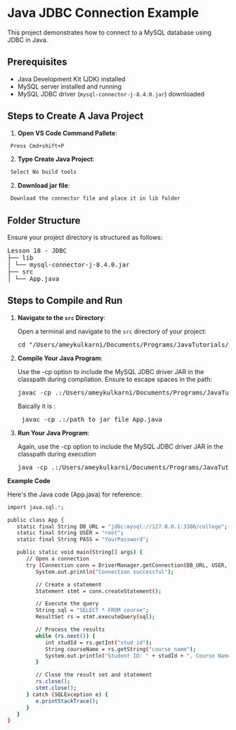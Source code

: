 # Java JDBC Connection Example

This project demonstrates how to connect to a MySQL database using JDBC in Java.

## Prerequisites

- Java Development Kit (JDK) installed
- MySQL server installed and running
- MySQL JDBC driver (`mysql-connector-j-8.4.0.jar`) downloaded

## Steps to Create A Java Project

1. **Open VS Code Command Pallete**:
 
```sh
 Press Cmd+shift+P
```

2. **Type Create Java Project**:
```sh
 Select No build tools
```
 
2. **Download jar file**:
```sh
 Download the connector file and place it in lib folder
```
## Folder Structure

Ensure your project directory is structured as follows:

<pre>
Lesson 18 - JDBC
├── lib
│ └── mysql-connector-j-8.4.0.jar
├── src
│ └── App.java
</pre>


## Steps to Compile and Run

1. **Navigate to the `src` Directory**:

   Open a terminal and navigate to the `src` directory of your project:

    <pre>
   cd "/Users/ameykulkarni/Documents/Programs/JavaTutorials/Lesson 18 - JDBC/src/"
   </pre>

2. **Compile Your Java Program**:

   Use the -cp option to include the MySQL JDBC driver JAR in the classpath during compilation. Ensure to escape spaces in the path:

    <pre>
   javac -cp .:/Users/ameykulkarni/Documents/Programs/JavaTutorials/Lesson\ 18\ -\ JDBC/lib/mysql-connector-j-8.4.0.jar App.java
   </pre>

   Baically it is :
   <pre>
    javac -cp .:/path_to_jar_file App.java
   </pre>

2. **Run Your Java Program**:

   Again, use the -cp option to include the MySQL JDBC driver JAR in the classpath during execution

    <pre>
   java -cp .:/Users/ameykulkarni/Documents/Programs/JavaTutorials/Lesson\ 18\ -\ JDBC/lib/mysql-connector-j-8.4.0.jar App
   </pre>


**Example Code**


Here's the Java code (App.java) for reference:

```sh
import java.sql.*;

public class App {
   static final String DB_URL = "jdbc:mysql://127.0.0.1:3306/college"; // Specify the database name
   static final String USER = "root";
   static final String PASS = "YourPassword";

   public static void main(String[] args) {
      // Open a connection
      try (Connection conn = DriverManager.getConnection(DB_URL, USER, PASS)) {
         System.out.println("Connection successful");

         // Create a statement
         Statement stmt = conn.createStatement();

         // Execute the query
         String sql = "SELECT * FROM course";
         ResultSet rs = stmt.executeQuery(sql);

         // Process the results
         while (rs.next()) {
            int studId = rs.getInt("stud_id");
            String courseName = rs.getString("course_name");
            System.out.println("Student ID: " + studId + ", Course Name: " + courseName);
         }

         // Close the result set and statement
         rs.close();
         stmt.close();
      } catch (SQLException e) {
         e.printStackTrace();
      }
   }
}
```

